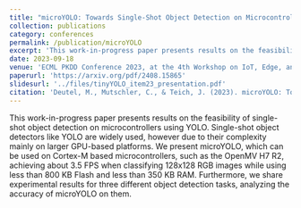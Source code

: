 ```yaml
---
title: "microYOLO: Towards Single-Shot Object Detection on Microcontrollers"
collection: publications
category: conferences
permalink: /publication/microYOLO
excerpt: 'This work-in-progress paper presents results on the feasibility of single-shot object detection on microcontrollers using YOLO. Single-shot object detectors like YOLO are widely used, however due to their complexity mainly on larger GPU-based platforms. We present microYOLO, which can be used on Cortex-M based microcontrollers, such as the OpenMV H7 R2, achieving about 3.5 FPS when classifying 128x128 RGB images while using less than 800 KB Flash and less than 350 KB RAM. Furthermore, we share experimental results for three different object detection tasks, analyzing the accuracy of microYOLO on them.'
date: 2023-09-18
venue: 'ECML PKDD Conference 2023, at the 4th Workshop on IoT, Edge, and Mobile for Embedded Machine Learning'
paperurl: 'https://arxiv.org/pdf/2408.15865'
slidesurl: '../files/tinyYOLO_item23_presentation.pdf'
citation: 'Deutel, M., Mutschler, C., & Teich, J. (2023). microYOLO: Towards Single-Shot Object Detection on Microcontrollers. In ECML PKDD Conference 2023, at the 4th Workshop on IoT, Edge, and Mobile for Embedded Machine Learning.'
---
```


This work-in-progress paper presents results on the feasibility of single-shot object detection on microcontrollers using YOLO. Single-shot object detectors like YOLO are widely used, however due to their complexity mainly on larger GPU-based platforms. We present microYOLO, which can be used on Cortex-M based microcontrollers, such as the OpenMV H7 R2, achieving about 3.5 FPS when classifying 128x128 RGB images while using less than 800 KB Flash and less than 350 KB RAM. Furthermore, we share experimental results for three different object detection tasks, analyzing the accuracy of microYOLO on them.